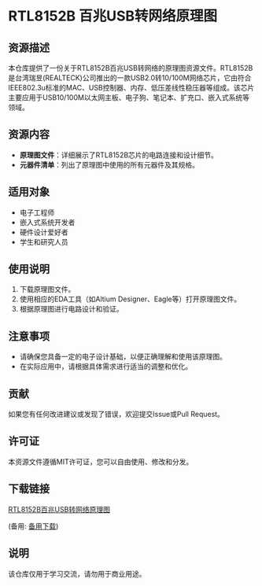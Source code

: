 # RTL8152B 百兆USB转网络原理图

## 资源描述

本仓库提供了一份关于RTL8152B百兆USB转网络的原理图资源文件。RTL8152B是台湾瑞昱(REALTECK)公司推出的一款USB2.0转10/100M网络芯片，它由符合IEEE802.3u标准的MAC、USB控制器、内存、低压差线性稳压器等组成。该芯片主要应用于USB10/100M以太网主板、电子狗、笔记本、扩充口、嵌入式系统等领域。

## 资源内容

- **原理图文件**：详细展示了RTL8152B芯片的电路连接和设计细节。
- **元器件清单**：列出了原理图中使用的所有元器件及其规格。

## 适用对象

- 电子工程师
- 嵌入式系统开发者
- 硬件设计爱好者
- 学生和研究人员

## 使用说明

1. 下载原理图文件。
2. 使用相应的EDA工具（如Altium Designer、Eagle等）打开原理图文件。
3. 根据原理图进行电路设计和验证。

## 注意事项

- 请确保您具备一定的电子设计基础，以便正确理解和使用该原理图。
- 在实际应用中，请根据具体需求进行适当的调整和优化。

## 贡献

如果您有任何改进建议或发现了错误，欢迎提交Issue或Pull Request。

## 许可证

本资源文件遵循MIT许可证，您可以自由使用、修改和分发。

## 下载链接
[RTL8152B百兆USB转网络原理图](https://pan.quark.cn/s/42c86ae253fc) 

(备用: [备用下载](https://pan.baidu.com/s/1oRW3T7vcWIJJPb55uYhE3A?pwd=1234))

## 说明

该仓库仅用于学习交流，请勿用于商业用途。
